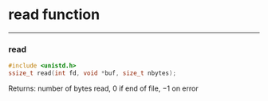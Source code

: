 # read function

---

### read

```c
#include <unistd.h>
ssize_t read(int fd, void *buf, size_t nbytes);
```

Returns: number of bytes read, 0 if end of file, −1 on error
